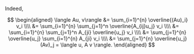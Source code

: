 Indeed,

$$
\begin{aligned}
  \langle Au, v\rangle &= \sum_{i=1}^{n} \overline{(Au)_i} v_i \\\\
    &= \sum_{i=1}^{n} \sum_{j=1}^n \overline{A_{ij}u_j} v_i \\\\
    &= \sum_{i=1}^{n} \sum_{j=1}^n A_{ji} \overline{u_j} v_i \\\\
    &= \sum_{j=1}^{n} \overline{u_j} \sum_{i=1}^{n} A_{ji} v_i \\\\
    &= \sum_{j=1}^{n} \overline{u_j} (Av)_j = \langle u, A v \rangle.
\end{aligned}
$$
